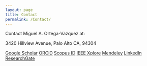 ```yaml
---
layout: page
title: Contact
permalink: /Contact/
---
```


Contact Miguel A. Ortega-Vazquez at:

3420 Hillview Avenue, Palo Alto CA, 94304

[Google Scholar](https://scholar.google.com/citations?user=N59nVKwAAAAJ&hl=en)
[ORCiD](http://orcid.org/0000-0002-7601-4455)
[Scopus ID](https://www.scopus.com/authid/detail.uri?authorId=14919910200)
[IEEE Xplore](https://ieeexplore.ieee.org/author/38272579300)
[Mendeley](https://www.mendeley.com/authors/14919910200/)
[LinkedIn](https://www.linkedin.com/in/miguel-a-ortega-vazquez/)
[ResearchGate](https://www.researchgate.net/profile/Miguel_Ortega-Vazquez)

